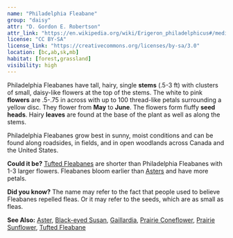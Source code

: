 ```yaml
---
name: "Philadelphia Fleabane"
group: "daisy"
attr: "D. Gordon E. Robertson"
attr_link: "https://en.wikipedia.org/wiki/Erigeron_philadelphicus#/media/File:Philadelphia_Fleabane.jpg"
license: "CC BY-SA"
license_link: "https://creativecommons.org/licenses/by-sa/3.0"
location: [bc,ab,sk,mb]
habitat: [forest,grassland]
visibility: high
---
```

Philadelphia Fleabanes have tall, hairy, single **stems** (.5-3 ft) with clusters of small, daisy-like flowers at the top of the stems. The white to pink **flowers** are .5-.75 in across with up to 100 thread-like petals surrounding a yellow disc. They flower from **May** to **June**. The flowers form fluffy **seed heads**. Hairy **leaves** are found at the base of the plant as well as along the stems.

Philadelphia Fleabanes grow best in sunny, moist conditions and can be found along roadsides, in fields, and in open woodlands across Canada and the United States.

**Could it be?** [Tufted Fleabanes](/plants/tuftflea/) are shorter than Philadelphia Fleabanes with 1-3 larger flowers. Fleabanes bloom earlier than [Asters](/plants/aster/) and have more petals.

**Did you know?** The name may refer to the fact that people used to believe Fleabanes repelled fleas. Or it may refer to the seeds, which are as small as fleas.

<!-- generated, do not edit -->
**See Also:**
[Aster](/plants/aster/),
[Black-eyed Susan](/plants/blackesus/),
[Gaillardia](/plants/gaillard/),
[Prairie Coneflower](/plants/pracone/),
[Prairie Sunflower](/plants/prasun/),
[Tufted Fleabane](/plants/tuftflea/)
